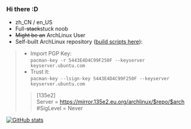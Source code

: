 ### Hi there :D  

- zh_CN / en_US
- Full-~~stack~~stuck noob
- ~~Might be an~~ ArchLinux User
- Self-built ArchLinux repository ([build scripts here](https://github.com/135e2/actions_build_aur)):
>* Import PGP Key:  
>`pacman-key -r 5443E4D4C99F250F --keyserver keyserver.ubuntu.com`
>* Trust it:  
>`pacman-key --lsign-key 5443E4D4C99F250F --keyserver keyserver.ubuntu.com`
>>[135e2]  
Server = https://mirror.135e2.eu.org/archlinux/$repo/$arch  
#SigLevel = Never

[![GitHub stats](https://github-readme-stats-evb7m91js-135e2.vercel.app/api?username=135e2&theme=vue&show_icons=true)](https://github.com/anuraghazra/github-readme-stats)
